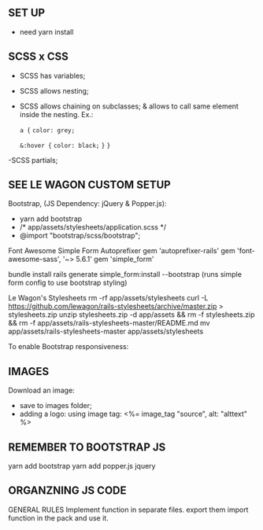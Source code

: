 ## SET UP ##

- need yarn install

## SCSS x CSS ##
- SCSS has variables;
- SCSS allows nesting;
- SCSS allows chaining on subclasses;
  & allows to call same element inside the nesting. Ex.:

  `a {`
    `color: grey;`

    `&:hover {`
      `color: black;`
    `}`
  `}`

-SCSS partials;

## SEE LE WAGON CUSTOM SETUP ##
Bootstrap, (JS Dependency: jQuery & Popper.js):

- yarn add bootstrap
- /* app/assets/stylesheets/application.scss */
- @import "bootstrap/scss/bootstrap";

Font Awesome
Simple Form
Autoprefixer
gem 'autoprefixer-rails'
gem 'font-awesome-sass', '~> 5.6.1'
gem 'simple_form'

bundle install
rails generate simple_form:install --bootstrap (runs simple form config to use bootstrap styling)

Le Wagon's Stylesheets
rm -rf app/assets/stylesheets
curl -L https://github.com/lewagon/rails-stylesheets/archive/master.zip > stylesheets.zip
unzip stylesheets.zip -d app/assets && rm -f stylesheets.zip && rm -f app/assets/rails-stylesheets-master/README.md
mv app/assets/rails-stylesheets-master app/assets/stylesheets

To enable Bootstrap responsiveness:
<!-- app/views/layouts/application.html.erb -->

<!-- <!DOCTYPE html>
<head>
  <meta name="viewport" content="width=device-width, initial-scale=1">
  <meta http-equiv="X-UA-Compatible" content="IE=edge,chrome=1">
</head  > -->

## IMAGES ##

Download an image:
- save to images folder;
- adding a logo:
using image tag: <%= image_tag "source", alt: "alttext" %>

## REMEMBER TO BOOTSTRAP JS ##
yarn add bootstrap
yarn add popper.js jquery

## ORGANZNING JS CODE ##
GENERAL RULES
Implement function in separate files. export them
import function in the pack and use it.